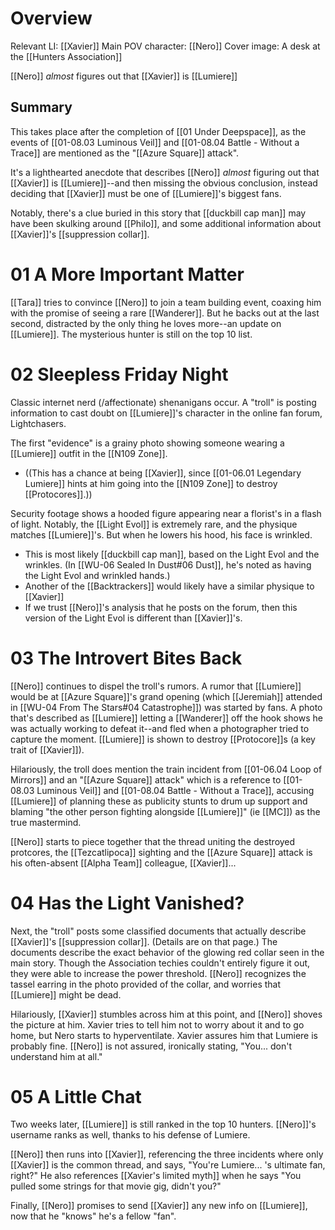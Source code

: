 # Overview
Relevant LI: [[Xavier]]
Main POV character: [[Nero]]
Cover image: A desk at the [[Hunters Association]]

[[Nero]] *almost* figures out that [[Xavier]] is [[Lumiere]]

## Summary
This takes place after the completion of [[01 Under Deepspace]], as the events of [[01-08.03 Luminous Veil]] and [[01-08.04 Battle - Without a Trace]] are mentioned as the "[[Azure Square]] attack".

It's a lighthearted anecdote that describes [[Nero]] *almost* figuring out that [[Xavier]] is [[Lumiere]]--and then missing the obvious conclusion, instead deciding that [[Xavier]] must be one of [[Lumiere]]'s biggest fans.

Notably, there's a clue buried in this story that [[duckbill cap man]] may have been skulking around [[Philo]], and some additional information about [[Xavier]]'s [[suppression collar]].

# 01 A More Important Matter
[[Tara]] tries to convince [[Nero]] to join a team building event, coaxing him with the promise of seeing a rare [[Wanderer]]. But he backs out at the last second, distracted by the only thing he loves more--an update on [[Lumiere]]. The mysterious hunter is still on the top 10 list.

# 02 Sleepless Friday Night
Classic internet nerd (/affectionate) shenanigans occur. A "troll" is posting information to cast doubt on [[Lumiere]]'s character in the online fan forum, Lightchasers.

The first "evidence" is a grainy photo showing someone wearing a [[Lumiere]] outfit in the [[N109 Zone]].
* ((This has a chance at being [[Xavier]], since [[01-06.01 Legendary Lumiere]] hints at him going into the [[N109 Zone]] to destroy [[Protocores]].))

Security footage shows a hooded figure appearing near a florist's in a flash of light. Notably, the [[Light Evol]] is extremely rare, and the physique matches [[Lumiere]]'s. But when he lowers his hood, his face is wrinkled.
* This is most likely [[duckbill cap man]], based on the Light Evol and the wrinkles. (In [[WU-06 Sealed In Dust#06 Dust]], he's noted as having the Light Evol and wrinkled hands.)
* Another of the [[Backtrackers]] would likely have a similar physique to [[Xavier]]
* If we trust [[Nero]]'s analysis that he posts on the forum, then this version of the Light Evol is different than [[Xavier]]'s.

# 03 The Introvert Bites Back
[[Nero]] continues to dispel the troll's rumors. A rumor that [[Lumiere]] would be at [[Azure Square]]'s grand opening (which [[Jeremiah]] attended in [[WU-04 From The Stars#04 Catastrophe]]) was started by fans. A photo that's described as [[Lumiere]] letting a [[Wanderer]] off the hook shows he was actually working to defeat it--and fled when a photographer tried to capture the moment. [[Lumiere]] is shown to destroy [[Protocore]]s (a key trait of [[Xavier]]).

Hilariously, the troll does mention the train incident from [[01-06.04 Loop of Mirrors]] and an "[[Azure Square]] attack" which is a reference to [[01-08.03 Luminous Veil]] and [[01-08.04 Battle - Without a Trace]], accusing [[Lumiere]] of planning these as publicity stunts to drum up support and blaming "the other person fighting alongside [[Lumiere]]" (ie [[MC]]) as the true mastermind.

[[Nero]] starts to piece together that the thread uniting the destroyed protcores, the [[Tezcatlipoca]] sighting and the [[Azure Square]] attack is his often-absent [[Alpha Team]] colleague, [[Xavier]]...

# 04 Has the Light Vanished?
Next, the "troll" posts some classified documents that actually describe [[Xavier]]'s [[suppression collar]]. (Details are on that page.) The documents describe the exact behavior of the glowing red collar seen in the main story. Though the Association techies couldn't entirely figure it out, they were able to increase the power threshold. [[Nero]] recognizes the tassel earring in the photo provided of the collar, and worries that [[Lumiere]] might be dead.

Hilariously, [[Xavier]] stumbles across him at this point, and [[Nero]] shoves the picture at him. Xavier tries to tell him not to worry about it and to go home, but Nero starts to hyperventilate. Xavier assures him that Lumiere is probably fine. [[Nero]] is not assured, ironically stating, "You... don't understand him at all."

# 05 A Little Chat
Two weeks later, [[Lumiere]] is still ranked in the top 10 hunters. [[Nero]]'s username ranks as well, thanks to his defense of Lumiere.

[[Nero]] then runs into [[Xavier]], referencing the three incidents where only [[Xavier]] is the common thread, and says, "You're Lumiere... 's ultimate fan, right?" He also references [[Xavier's limited myth]] when he says "You pulled some strings for that movie gig, didn't you?"

Finally, [[Nero]] promises to send [[Xavier]] any new info on [[Lumiere]], now that he "knows" he's a fellow "fan".